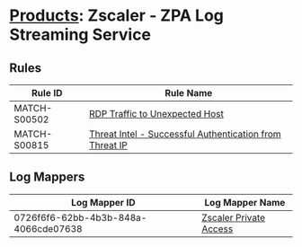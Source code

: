 # [Products](README.md): Zscaler - ZPA Log Streaming Service

## Rules

|Rule ID|Rule Name|
|----|----|
|MATCH-S00502|[RDP Traffic to Unexpected Host](../rules/MATCH-S00502.md)|
|MATCH-S00815|[Threat Intel - Successful Authentication from Threat IP](../rules/MATCH-S00815.md)|


## Log Mappers

|Log Mapper ID|Log Mapper Name|
|----|----|
|0726f6f6-62bb-4b3b-848a-4066cde07638|[Zscaler Private Access](../mappings/0726f6f6-62bb-4b3b-848a-4066cde07638.md)|



